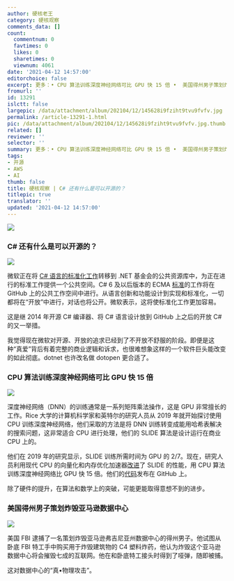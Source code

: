 ```yaml
---
author: 硬核老王
category: 硬核观察
comments_data: []
count:
  commentnum: 0
  favtimes: 0
  likes: 0
  sharetimes: 0
  viewnum: 4061
date: '2021-04-12 14:57:00'
editorchoice: false
excerpt: 更多：• CPU 算法训练深度神经网络可比 GPU 快 15 倍 •  美国得州男子策划炸毁亚马逊数据中心
fromurl: ''
id: 13291
islctt: false
largepic: /data/attachment/album/202104/12/145628i9fziht9tvu9fvfv.jpg
permalink: /article-13291-1.html
pic: /data/attachment/album/202104/12/145628i9fziht9tvu9fvfv.jpg.thumb.jpg
related: []
reviewer: ''
selector: ''
summary: 更多：• CPU 算法训练深度神经网络可比 GPU 快 15 倍 •  美国得州男子策划炸毁亚马逊数据中心
tags:
- 开源
- AWS
- AI
thumb: false
title: 硬核观察 | C# 还有什么是可以开源的？
titlepic: true
translator: ''
updated: '2021-04-12 14:57:00'
---
```


![](/data/attachment/album/202104/12/145628i9fziht9tvu9fvfv.jpg)


### C# 还有什么是可以开源的？


![](/data/attachment/album/202104/12/145643vue4578404nce5q5.jpg)


微软正在将 [C# 语言的标准化工作](https://www.infoworld.com/article/3614352/microsoft-open-sources-csharp-standards-work.html)转移到 .NET 基金会的公共资源库中，为正在进行的标准工作提供一个公共空间。C# 6 及以后版本的 ECMA [标准](https://github.com/dotnet/csharpstandard)的工作将在 GitHub 上的公共工作空间中进行。从语言创新和功能设计到实现和标准化，一切都将在“开放”中进行，对话也将公开。微软表示，这将使标准化工作更加容易。


这是继 2014 年开源 C# 编译器、将 C# 语言设计放到 GitHub 上之后的开放 C# 的又一举措。


我觉得现在微软对开源、开放的追求已经到了不开放不舒服的阶段。即便是这种“真爱”背后有着完整的商业逻辑和诉求，也很难想象这样的一个软件巨头能改变的如此彻底。dotnet 也许改名做 dotopen 更合适了。


### CPU 算法训练深度神经网络可比 GPU 快 15 倍


![](/data/attachment/album/202104/12/145703uj3j1x5wj1s9k1hv.jpg)


深度神经网络（DNN）的训练通常是一系列矩阵乘法操作，这是 GPU 非常擅长的工作。Rice 大学的计算机科学家和英特尔的研究人员从 2019 年就开始探讨使用 CPU 训练深度神经网络，他们采取的方法是将 DNN 训练转变成能用哈希表解决的搜索问题，这非常适合 CPU 进行处理，他们的 SLIDE 算法是设计运行在商业 CPU 上的。


他们在 2019 年的研究显示，SLIDE 训练所需时间为 GPU 的 2/7。现在，研究人员利用现代 CPU 的向量化和内存优化加速器[改进](https://arxiv.org/abs/2103.10891)了 SLIDE 的性能，用 CPU 算法训练深度神经网络比 GPU 快 15 倍。他们的[代码](https://github.com/RUSH-LAB/SLIDE)发布在 GitHub 上。


除了硬件的提升，在算法和数学上的突破，可能更能取得意想不到的进步。


### 美国得州男子策划炸毁亚马逊数据中心


![](/data/attachment/album/202104/12/145724nfh2ki52hjk2j5vz.jpg)


美国 FBI 逮捕了一名策划炸毁亚马逊弗吉尼亚州数据中心的得州男子。他试图从卧底 FBI 特工手中购买用于炸毁建筑物的 C4 塑料炸药，他认为炸毁这个亚马逊数据中心将会摧毁七成的互联网。他在和卧底特工接头时得到了哑弹，随即被捕。


这对数据中心的“真•物理攻击”。